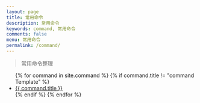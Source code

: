 ```yaml
---
layout: page
title: 常用命令
description: 常用命令
keywords: command, 常用命令
comments: false
menu: 常用命令
permalink: /command/
---
```


> 常用命令整理

<ul class="listing">
{% for command in site.command %}
{% if command.title != "command Template" %}
<li class="listing-item"><a href="{{ site.url }}{{ command.url }}">{{ command.title }}<span style="font-size:12px;color:red;font-style:italic;"></span></a></li>
{% endif %}
{% endfor %}
</ul>
